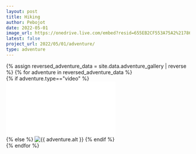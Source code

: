 ```yaml
---
layout: post
title: Hiking
author: Pebojot
date: 2022-05-01
image_url: https://onedrive.live.com/embed?resid=655EB2CF553A75A2%217861&authkey=%21AHXT-pJfSAFMIr0
latest: false
project_url: 2022/05/01/adventure/
type: adventure
---
```


<div class="container p-0">
  <div class="row p-0">
    {% assign reversed_adventure_data = site.data.adventure_gallery | reverse %}
    {% for adventure in reversed_adventure_data %}
    <div class="col-md-4 mt-3 col-lg-3 p-0">
      {% if adventure.type=="video" %}
        <div class="embed-responsive embed-responsive-16by9">
            <iframe src="{{ adventure.src }}" class="embed-responsive-item w-100 h-100" frameborder="0" scrolling="no" allowfullscreen autoplay></iframe>
        </div>
      {% else %}
      <img src="{{ adventure.src }}" class="img-fluid" alt="{{ adventure.alt }}">
      {% endif %}
    </div>
    {% endfor %}
  </div>
</div>
